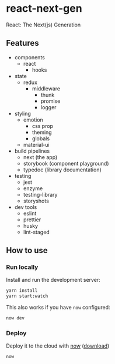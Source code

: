 # react-next-gen

React: The Next(js) Generation

## Features

- components
  - react
    - hooks
- state
  - redux
    - middleware
      - thunk
      - promise
      - logger
- styling
  - emotion
    - css prop
    - theming
    - globals
  - material-ui
- build pipelines
  - next (the app)
  - storybook (component playground)
  - typedoc (library documentation)
- testing
  - jest
  - enzyme
  - testing-library
  - storyshots
- dev tools
  - eslint
  - prettier
  - husky
  - lint-staged

## How to use

### Run locally

Install and run the development server:

```bash
yarn install
yarn start:watch
```

This also works if you have `now` configured:

```bash
now dev
```

### Deploy

Deploy it to the cloud with [now](https://zeit.co/now) ([download](https://zeit.co/download))

```bash
now
```
